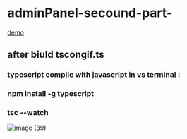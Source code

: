 # adminPanel-secound-part-
[demo](https://alikhazaeii.github.io/adminPanel-secound-part-/)

<h2>after biuld tscongif.ts
</h2>
<h3>typescript compile with javascript in vs terminal :</h3>
<h3>npm install -g typescript
</h3>
<h3>tsc --watch
</h3>



![image (39)](https://github.com/user-attachments/assets/79905f45-1b49-4a9a-8baf-899a221eb302)
